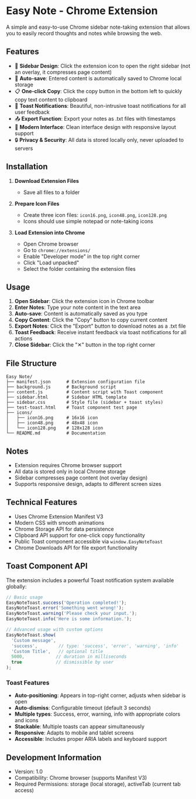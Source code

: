 # Easy Note - Chrome Extension

A simple and easy-to-use Chrome sidebar note-taking extension that allows you to easily record thoughts and notes while browsing the web.

## Features

- 🚀 **Sidebar Design**: Click the extension icon to open the right sidebar (not an overlay, it compresses page content)
- 📝 **Auto-save**: Entered content is automatically saved to Chrome local storage
- 📋 **One-click Copy**: Click the copy button in the bottom left to quickly copy text content to clipboard
- 🎯 **Toast Notifications**: Beautiful, non-intrusive toast notifications for all user feedback
- 📤 **Export Function**: Export your notes as .txt files with timestamps
- 🎨 **Modern Interface**: Clean interface design with responsive layout support
- 🔒 **Privacy & Security**: All data is stored locally only, never uploaded to servers

## Installation

1. **Download Extension Files**
   - Save all files to a folder

2. **Prepare Icon Files**
   - Create three icon files: `icon16.png`, `icon48.png`, `icon128.png`
   - Icons should use simple notepad or note-taking icons

3. **Load Extension into Chrome**
   - Open Chrome browser
   - Go to `chrome://extensions/`
   - Enable "Developer mode" in the top right corner
   - Click "Load unpacked"
   - Select the folder containing the extension files

## Usage

1. **Open Sidebar**: Click the extension icon in Chrome toolbar
2. **Enter Notes**: Type your note content in the text area
3. **Auto-save**: Content is automatically saved as you type
4. **Copy Content**: Click the "Copy" button to copy current content
5. **Export Notes**: Click the "Export" button to download notes as a .txt file
6. **Toast Feedback**: Receive instant feedback via toast notifications for all actions
7. **Close Sidebar**: Click the "✕" button in the top right corner

## File Structure

```
Easy Note/
├── manifest.json      # Extension configuration file
├── background.js      # Background script
├── content.js         # Content script with Toast component
├── sidebar.html       # Sidebar HTML template
├── sidebar.css        # Style file (sidebar + toast styles)
├── test-toast.html    # Toast component test page
├── icons/
│   ├── icon16.png     # 16x16 icon
│   ├── icon48.png     # 48x48 icon
│   └── icon128.png    # 128x128 icon
└── README.md          # Documentation
```

## Notes

- Extension requires Chrome browser support
- All data is stored only in local Chrome storage
- Sidebar compresses page content (not overlay design)
- Supports responsive design, adapts to different screen sizes

## Technical Features

- Uses Chrome Extension Manifest V3
- Modern CSS with smooth animations
- Chrome Storage API for data persistence
- Clipboard API support for one-click copy functionality
- Public Toast component accessible via `window.EasyNoteToast`
- Chrome Downloads API for file export functionality

## Toast Component API

The extension includes a powerful Toast notification system available globally:

```javascript
// Basic usage
EasyNoteToast.success('Operation completed!');
EasyNoteToast.error('Something went wrong!');
EasyNoteToast.warning('Please check your input.');
EasyNoteToast.info('Here is some information.');

// Advanced usage with custom options
EasyNoteToast.show(
  'Custom message',
  'success',        // type: 'success', 'error', 'warning', 'info'
  'Custom Title',   // optional title
  5000,            // duration in milliseconds
  true             // dismissible by user
);
```

### Toast Features

- **Auto-positioning**: Appears in top-right corner, adjusts when sidebar is open
- **Auto-dismiss**: Configurable timeout (default 3 seconds)
- **Multiple types**: Success, error, warning, info with appropriate colors and icons
- **Stackable**: Multiple toasts can appear simultaneously
- **Responsive**: Adapts to mobile and tablet screens
- **Accessible**: Includes proper ARIA labels and keyboard support

## Development Information

- Version: 1.0
- Compatibility: Chrome browser (supports Manifest V3)
- Required Permissions: storage (local storage), activeTab (current tab access) 